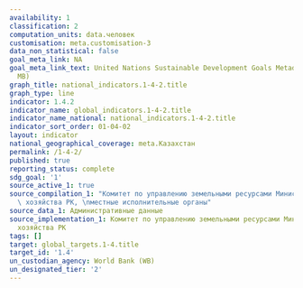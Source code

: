 ```yaml
---
availability: 1
classification: 2
computation_units: data.человек
customisation: meta.customisation-3
data_non_statistical: false
goal_meta_link: NA
goal_meta_link_text: United Nations Sustainable Development Goals Metadata (PDF 4.0
  MB)
graph_title: national_indicators.1-4-2.title
graph_type: line
indicator: 1.4.2
indicator_name: global_indicators.1-4-2.title
indicator_name_national: national_indicators.1-4-2.title
indicator_sort_order: 01-04-02
layout: indicator
national_geographical_coverage: meta.Казахстан
permalink: /1-4-2/
published: true
reporting_status: complete
sdg_goal: '1'
source_active_1: true
source_compilation_1: "Комитет по управлению земельными ресурсами Министерства сельского\
  \ хозяйства РК, \nместные исполнительные органы"
source_data_1: Административные данные
source_implementation_1: Комитет по управлению земельными ресурсами Министерства сельского
  хозяйства РК
tags: []
target: global_targets.1-4.title
target_id: '1.4'
un_custodian_agency: World Bank (WB)
un_designated_tier: '2'
---
```

